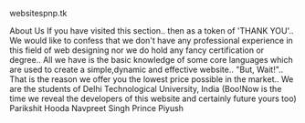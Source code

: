 websitespnp.tk


About Us
If you have visited this section..
then as a token of 'THANK YOU'..
We would like to confess that we don't have any professional experience in this field of web designing nor we do hold any fancy certification or degree..
All we have is the basic knowledge of some core languages which are used to create a simple,dynamic and effective website..
"But, Wait!"..
That is the reason we offer you the lowest price possible in the market..
We are the students of Delhi Technological University, India
(Boo!Now is the time we reveal the developers of this website and certainly future yours too)
Parikshit Hooda
Navpreet Singh
Prince Piyush